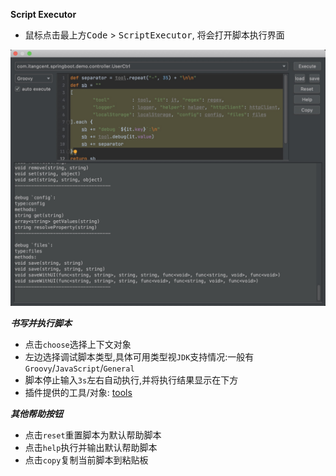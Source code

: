**Script Executor**

- 鼠标点击最上方<kbd>Code</kbd> > <kbd>ScriptExecutor</kbd>, 将会打开脚本执行界面
    
![script-executor](../asset/idea-script-executor.png)

***书写并执行脚本***

- 点击`choose`选择上下文对象
- 左边选择调试脚本类型,具体可用类型视`JDK`支持情况:一般有`Groovy`/`JavaScript`/`General`
- 脚本停止输入`3s`左右自动执行,并将执行结果显示在下方
- 插件提供的工具/对象: [tools](/setting/tools.html)

***其他帮助按钮***

- 点击`reset`重置脚本为默认帮助脚本
- 点击`help`执行并输出默认帮助脚本
- 点击`copy`复制当前脚本到粘贴板